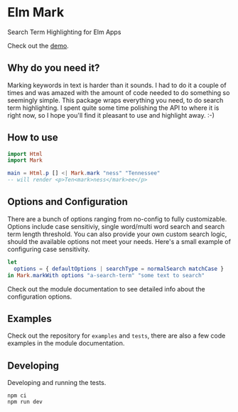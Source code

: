 # Elm Mark

Search Term Highlighting for Elm Apps

Check out the [demo](https://elm-mark-demo.deedop.de/).

## Why do you need it?

Marking keywords in text is harder than it sounds. I had to do it a couple of
times and was amazed with the amount of code needed to do something so seemingly simple.
This package wraps everything you need, to do search term highlighting.
I spent quite some time polishing the API to where it is right now, so I hope
you'll find it pleasant to use and highlight away. :-)

## How to use

```elm
import Html
import Mark

main = Html.p [] <| Mark.mark "ness" "Tennessee"
-- will render <p>Ten<mark>ness</mark>ee</p>
```

## Options and Configuration

There are a bunch of options ranging from no-config to fully customizable.
Options include case sensitiviy, single word/multi word search and search term
length threshold. You can also provide your own custom search logic, should the
available options not meet your needs.
Here's a small example of configuring case sensitivity.

```elm
let
  options = { defaultOptions | searchType = normalSearch matchCase }
in Mark.markWith options "a-search-term" "some text to search"
```

Check out the module documentation to see detailed info about the
configuration options.

## Examples

Check out the repository for `examples` and `tests`, there are also a few code
examples in the module documentation.

## Developing

Developing and running the tests.

```
npm ci
npm run dev
```

